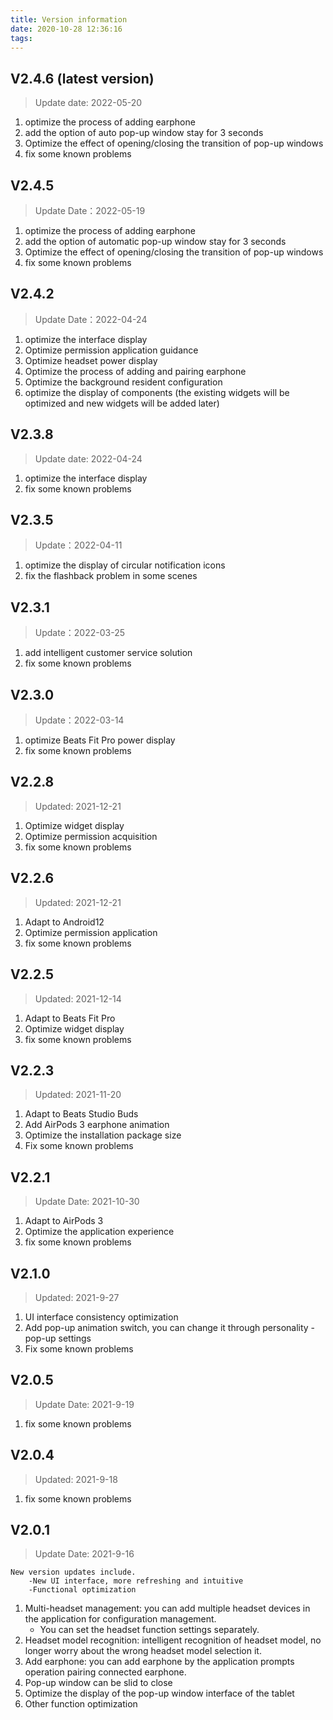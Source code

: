```yaml
---
title: Version information
date: 2020-10-28 12:36:16
tags:
---
```

## V2.4.6 (latest version)
> Update date: 2022-05-20
1. optimize the process of adding earphone
2. add the option of auto pop-up window stay for 3 seconds
3. Optimize the effect of opening/closing the transition of pop-up windows
4. fix some known problems


## V2.4.5
> Update Date：2022-05-19
1. optimize the process of adding earphone
2. add the option of automatic pop-up window stay for 3 seconds
3. Optimize the effect of opening/closing the transition of pop-up windows
4. fix some known problems

## V2.4.2
> Update Date：2022-04-24
1. optimize the interface display
2. Optimize permission application guidance
3. Optimize headset power display
4. Optimize the process of adding and pairing earphone
5. Optimize the background resident configuration
6. optimize the display of components (the existing widgets will be optimized and new widgets will be added later)

## V2.3.8
> Update date: 2022-04-24
1. optimize the interface display
2. fix some known problems


## V2.3.5
> Update：2022-04-11
1. optimize the display of circular notification icons
2. fix the flashback problem in some scenes

## V2.3.1
> Update：2022-03-25
1. add intelligent customer service solution
2. fix some known problems

## V2.3.0
> Update：2022-03-14
1. optimize Beats Fit Pro power display
2. fix some known problems

## V2.2.8 
> Updated: 2021-12-21
1. Optimize widget display
2. Optimize permission acquisition
3. fix some known problems

## V2.2.6
> Updated: 2021-12-21
1. Adapt to Android12
2. Optimize permission application
3. fix some known problems

## V2.2.5
> Updated: 2021-12-14
1. Adapt to Beats Fit Pro
2. Optimize widget display
3. fix some known problems

## V2.2.3
> Updated: 2021-11-20
1. Adapt to Beats Studio Buds
2. Add AirPods 3 earphone animation
3. Optimize the installation package size
4. Fix some known problems


## V2.2.1
> Update Date: 2021-10-30
1. Adapt to AirPods 3
2. Optimize the application experience
3. fix some known problems

## V2.1.0
> Updated: 2021-9-27
1. UI interface consistency optimization
2. Add pop-up animation switch, you can change it through personality - pop-up settings
3. Fix some known problems

## V2.0.5
> Update Date: 2021-9-19
1. fix some known problems

## V2.0.4
> Updated: 2021-9-18
1. fix some known problems

## V2.0.1
> Update Date: 2021-9-16 

    New version updates include.
        -New UI interface, more refreshing and intuitive
        -Functional optimization

1. Multi-headset management: you can add multiple headset devices in the application for configuration management.
    - You can set the headset function settings separately.
2. Headset model recognition: intelligent recognition of headset model, no longer worry about the wrong headset model selection it.
3. Add earphone: you can add earphone by the application prompts operation pairing connected earphone.
4. Pop-up window can be slid to close
5. Optimize the display of the pop-up window interface of the tablet
6. Other function optimization
